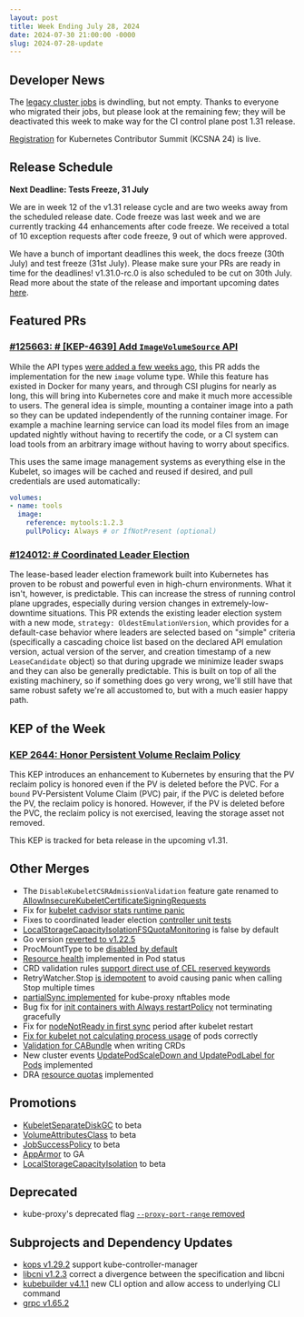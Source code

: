 ```yaml
---
layout: post
title: Week Ending July 28, 2024
date: 2024-07-30 21:00:00 -0000
slug: 2024-07-28-update
---
```


## Developer News

The [legacy cluster jobs](https://github.com/kubernetes/test-infra/blob/master/docs/job-migration-todo.md) is dwindling, but not empty.  Thanks to everyone who migrated their jobs, but please look at the remaining few; they will be deactivated this week to make way for the CI control plane post 1.31 release.

[Registration](https://www.kubernetes.dev/events/2024/kcsna/registration/) for Kubernetes Contributor Summit (KCSNA 24) is live.

## Release Schedule

**Next Deadline: Tests Freeze, 31 July**

We are in week 12 of the v1.31 release cycle and are two weeks away from the scheduled release date. Code freeze was last week and we are currently tracking 44 enhancements after code freeze. We received a total of 10 exception requests after code freeze, 9 out of which were approved.

We have a bunch of important deadlines this week, the docs freeze (30th July) and test freeze (31st July). Please make sure your PRs are ready in time for the deadlines! v1.31.0-rc.0 is also scheduled to be cut on 30th July. Read more about the state of the release and important upcoming dates [here](https://groups.google.com/a/kubernetes.io/g/dev/c/XO1gka2hwM4).


## Featured PRs

### [#125663: # [KEP-4639] Add `ImageVolumeSource` API](https://github.com/kubernetes/kubernetes/pull/125663)

While the API types [were added a few weeks ago](https://github.com/kubernetes/kubernetes/pull/125660), this PR adds the implementation for the new `image` volume type. While this feature has existed in Docker for many years, and through CSI plugins for nearly as long, this will bring into Kubernetes core and make it much more accessible to users. The general idea is simple, mounting a container image into a path so they can be updated independently of the running container image. For example a machine learning service can load its model files from an image updated nightly without having to recertify the code, or a CI system can load tools from an arbitrary image without having to worry about specifics.

This uses the same image management systems as everything else in the Kubelet, so images will be cached and reused if desired, and pull credentials are used automatically:

```yaml
volumes:
- name: tools
  image:
    reference: mytools:1.2.3
    pullPolicy: Always # or IfNotPresent (optional)
```

### [#124012: # Coordinated Leader Election](https://github.com/kubernetes/kubernetes/pull/124012)

The lease-based leader election framework built into Kubernetes has proven to be robust and powerful even in high-churn environments. What it isn't, however, is predictable. This can increase the stress of running control plane upgrades, especially during version changes in extremely-low-downtime situations. This PR extends the existing leader election system with a new mode, `strategy: OldestEmulationVersion`, which provides for a default-case behavior where leaders are selected based on "simple" criteria (specifically a cascading choice list based on the declared API emulation version, actual version of the server, and creation timestamp of a new `LeaseCandidate` object) so that during upgrade we minimize leader swaps and they can also be generally predictable. This is built on top of all the existing machinery, so if something does go very wrong, we'll still have that same robust safety we're all accustomed to, but with a much easier happy path.

## KEP of the Week
### [KEP 2644: Honor Persistent Volume Reclaim Policy](https://github.com/kubernetes/enhancements/tree/master/keps/sig-storage/2644-honor-pv-reclaim-policy)

This KEP introduces an enhancement to Kubernetes by ensuring that the PV reclaim policy is honored even if the PV is deleted before the PVC. For a `bound` PV-Persistent Volume Claim (PVC) pair, if the PVC is deleted before the PV, the reclaim policy is honored. However, if the PV is deleted before the PVC, the reclaim policy is not exercised, leaving the storage asset not removed.

This KEP is tracked for beta release in the upcoming v1.31.

## Other Merges

* The `DisableKubeletCSRAdmissionValidation` feature gate renamed to [AllowInsecureKubeletCertificateSigningRequests](https://github.com/kubernetes/kubernetes/pull/126441)
* Fix for [kubelet cadvisor stats runtime panic](https://github.com/kubernetes/kubernetes/pull/126429)
* Fixes to coordinated leader election [controller unit tests](https://github.com/kubernetes/kubernetes/pull/126428)
* [LocalStorageCapacityIsolationFSQuotaMonitoring](https://github.com/kubernetes/kubernetes/pull/126355) is false by default
* Go version [reverted to v1.22.5](https://github.com/kubernetes/kubernetes/pull/126330)
* ProcMountType to be [disabled by default](https://github.com/kubernetes/kubernetes/pull/126291)
* [Resource health](https://github.com/kubernetes/kubernetes/pull/126243) implemented in Pod status
* CRD validation rules [support direct use of CEL reserved keywords](https://github.com/kubernetes/kubernetes/pull/126188)
* RetryWatcher.Stop [is idempotent](https://github.com/kubernetes/kubernetes/pull/126125) to avoid causing panic when calling Stop multiple times
* [partialSync implemented](https://github.com/kubernetes/kubernetes/pull/126013) for kube-proxy nftables mode
* Bug fix for [init containers with Always restartPolicy](https://github.com/kubernetes/kubernetes/pull/125935) not terminating gracefully
* Fix for [nodeNotReady in first sync](https://github.com/kubernetes/kubernetes/pull/124430) period after kubelet restart
* [Fix for kubelet not calculating process usage](https://github.com/kubernetes/kubernetes/pull/124101) of pods correctly
* [Validation for CABundle](https://github.com/kubernetes/kubernetes/pull/124061) when writing CRDs
* New cluster events [UpdatePodScaleDown and UpdatePodLabel for Pods](https://github.com/kubernetes/kubernetes/pull/122628) implemented
* DRA [resource quotas](https://github.com/kubernetes/kubernetes/pull/120611) implemented

## Promotions

* [KubeletSeparateDiskGC](https://github.com/kubernetes/kubernetes/pull/126205) to beta
* [VolumeAttributesClass](https://github.com/kubernetes/kubernetes/pull/126145) to beta
* [JobSuccessPolicy](https://github.com/kubernetes/kubernetes/pull/126067) to beta
* [AppArmor](https://github.com/kubernetes/kubernetes/pull/125257) to GA
* [LocalStorageCapacityIsolation](https://github.com/kubernetes/kubernetes/pull/126014) to beta

## Deprecated

* kube-proxy's deprecated flag [`--proxy-port-range` removed](https://github.com/kubernetes/kubernetes/pull/126293)

## Subprojects and Dependency Updates

* [kops v1.29.2](https://github.com/kubernetes/kops/releases/tag/v1.29.2) support kube-controller-manager
* [libcni v1.2.3](https://github.com/containernetworking/cni/releases/tag/v1.2.3) correct a divergence between the specification and libcni
* [kubebuilder v4.1.1](https://github.com/kubernetes-sigs/kubebuilder/releases/tag/v4.1.1) new CLI option and allow access to underlying CLI command
* [grpc v1.65.2](https://github.com/grpc/grpc/releases/tag/v1.65.2)
